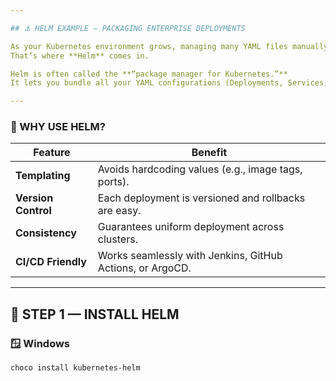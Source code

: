 ```yaml
---

## ⚓ HELM EXAMPLE — PACKAGING ENTERPRISE DEPLOYMENTS

As your Kubernetes environment grows, managing many YAML files manually becomes cumbersome.  
That’s where **Helm** comes in.

Helm is often called the **“package manager for Kubernetes.”**  
It lets you bundle all your YAML configurations (Deployments, Services, Ingress, etc.) into a single **Helm chart** that can be versioned, parameterized, and deployed consistently across environments (Dev, Staging, Production).

---
```


### 🧩 WHY USE HELM?

| Feature | Benefit |
|----------|----------|
| **Templating** | Avoids hardcoding values (e.g., image tags, ports). |
| **Version Control** | Each deployment is versioned and rollbacks are easy. |
| **Consistency** | Guarantees uniform deployment across clusters. |
| **CI/CD Friendly** | Works seamlessly with Jenkins, GitHub Actions, or ArgoCD. |

---

## 🧱 STEP 1 — INSTALL HELM

### 🪟 Windows
```bash
choco install kubernetes-helm
